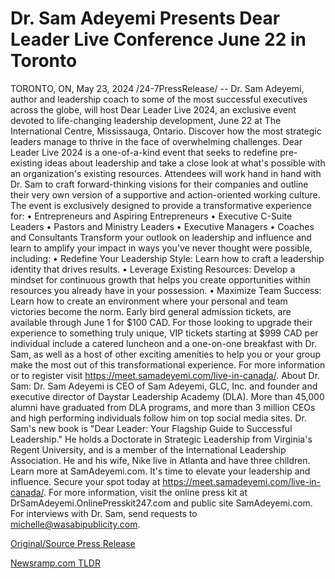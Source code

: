 # Dr. Sam Adeyemi Presents Dear Leader Live Conference June 22 in Toronto

TORONTO, ON, May 23, 2024 /24-7PressRelease/ -- Dr. Sam Adeyemi, author and leadership coach to some of the most successful executives across the globe, will host Dear Leader Live 2024, an exclusive event devoted to life-changing leadership development, June 22 at The International Centre, Mississauga, Ontario.  Discover how the most strategic leaders manage to thrive in the face of overwhelming challenges. Dear Leader Live 2024 is a one-of-a-kind event that seeks to redefine pre-existing ideas about leadership and take a close look at what's possible with an organization's existing resources.   Attendees will work hand in hand with Dr. Sam to craft forward-thinking visions for their companies and outline their very own version of a supportive and action-oriented working culture. The event is exclusively designed to provide a transformative experience for:  •	Entrepreneurs and Aspiring Entrepreneurs •	Executive C-Suite Leaders •	Pastors and Ministry Leaders •	Executive Managers •	Coaches and Consultants  Transform your outlook on leadership and influence and learn to amplify your impact in ways you've never thought were possible, including:  •	Redefine Your Leadership Style: Learn how to craft a leadership identity that drives results. •	Leverage Existing Resources: Develop a mindset for continuous growth that helps you create opportunities within resources you already have in your possession. •	Maximize Team Success: Learn how to create an environment where your personal and team victories become the norm.   Early bird general admission tickets, are available through June 1 for $100 CAD. For those looking to upgrade their experience to something truly unique, VIP tickets starting at $999 CAD per individual include a catered luncheon and a one-on-one breakfast with Dr. Sam, as well as a host of other exciting amenities to help you or your group make the most out of this transformational experience. For more information or to register visit https://meet.samadeyemi.com/live-in-canada/.  About Dr. Sam: Dr. Sam Adeyemi is CEO of Sam Adeyemi, GLC, Inc. and founder and executive director of Daystar Leadership Academy (DLA). More than 45,000 alumni have graduated from DLA programs, and more than 3 million CEOs and high performing individuals follow him on top social media sites. Dr. Sam's new book is "Dear Leader: Your Flagship Guide to Successful Leadership." He holds a Doctorate in Strategic Leadership from Virginia's Regent University, and is a member of the International Leadership Association. He and his wife, Nike live in Atlanta and have three children. Learn more at SamAdeyemi.com.  It's time to elevate your leadership and influence. Secure your spot today at https://meet.samadeyemi.com/live-in-canada/.  For more information, visit the online press kit at DrSamAdeyemi.OnlinePresskit247.com and public site SamAdeyemi.com. For interviews with Dr. Sam, send requests to michelle@wasabipublicity.com. 

[Original/Source Press Release](https://www.24-7pressrelease.com/press-release/511107/dr-sam-adeyemi-presents-dear-leader-live-conference-june-22-in-toronto) 

[Newsramp.com TLDR](https://newsramp.com/None) 